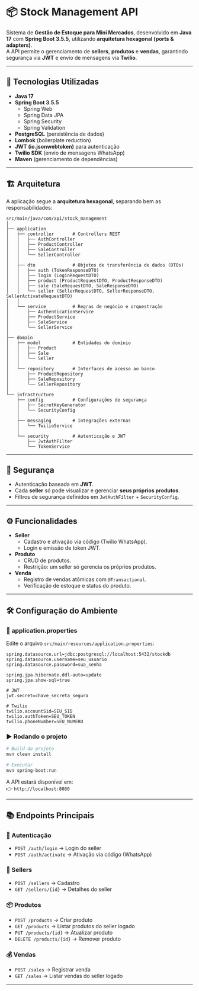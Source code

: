 # 📦 Stock Management API

Sistema de **Gestão de Estoque para Mini Mercados**, desenvolvido em **Java 17** com **Spring Boot 3.5.5**, utilizando **arquitetura hexagonal (ports & adapters)**.  
A API permite o gerenciamento de **sellers**, **produtos** e **vendas**, garantindo segurança via **JWT** e envio de mensagens via **Twilio**.

---

## 🚀 Tecnologias Utilizadas

- **Java 17**
- **Spring Boot 3.5.5**
    - Spring Web
    - Spring Data JPA
    - Spring Security
    - Spring Validation
- **PostgreSQL** (persistência de dados)
- **Lombok** (boilerplate reduction)
- **JWT (io.jsonwebtoken)** para autenticação
- **Twilio SDK** (envio de mensagens WhatsApp)
- **Maven** (gerenciamento de dependências)

---

## 🏗️ Arquitetura

A aplicação segue a **arquitetura hexagonal**, separando bem as responsabilidades:

```
src/main/java/com/api/stock_management
│
├── application
│   ├── controller       # Controllers REST
│   │   ├── AuthController
│   │   ├── ProductController
│   │   ├── SaleController
│   │   └── SellerController
│   │
│   ├── dto              # Objetos de transferência de dados (DTOs)
│   │   ├── auth (TokenResponseDTO)
│   │   ├── login (LoginRequestDTO)
│   │   ├── product (ProductRequestDTO, ProductResponseDTO)
│   │   ├── sale (SaleRequestDTO, SaleResponseDTO)
│   │   └── seller (SellerRequestDTO, SellerResponseDTO, SellerActivateRequestDTO)
│   │
│   └── service          # Regras de negócio e orquestração
│       ├── AuthenticationService
│       ├── ProductService
│       ├── SaleService
│       └── SellerService
│
├── domain
│   ├── model            # Entidades do domínio
│   │   ├── Product
│   │   ├── Sale
│   │   └── Seller
│   │
│   └── repository       # Interfaces de acesso ao banco
│       ├── ProductRepository
│       ├── SaleRepository
│       └── SellerRepository
│
└── infrastructure
    ├── config           # Configurações de segurança
    │   ├── SecretKeyGenerator
    │   └── SecurityConfig
    │
    ├── messaging        # Integrações externas
    │   └── TwilioService
    │
    └── security         # Autenticação e JWT
        ├── JwtAuthFilter
        └── TokenService
```

---

## 🔐 Segurança

- Autenticação baseada em **JWT**.
- Cada **seller** só pode visualizar e gerenciar **seus próprios produtos**.
- Filtros de segurança definidos em `JwtAuthFilter` + `SecurityConfig`.

---

## ⚙️ Funcionalidades

- **Seller**
    - Cadastro e ativação via código (Twilio WhatsApp).
    - Login e emissão de token JWT.
- **Produto**
    - CRUD de produtos.
    - Restrição: um seller só gerencia os próprios produtos.
- **Venda**
    - Registro de vendas atômicas com `@Transactional`.
    - Verificação de estoque e status do produto.

---

## 🛠️ Configuração do Ambiente

### 📑 application.properties
Edite o arquivo `src/main/resources/application.properties`:

```properties
spring.datasource.url=jdbc:postgresql://localhost:5432/stockdb
spring.datasource.username=seu_usuario
spring.datasource.password=sua_senha

spring.jpa.hibernate.ddl-auto=update
spring.jpa.show-sql=true

# JWT
jwt.secret=chave_secreta_segura

# Twilio
twilio.accountSid=SEU_SID
twilio.authToken=SEU_TOKEN
twilio.phoneNumber=SEU_NUMERO
```

### ▶️ Rodando o projeto

```bash
# Build do projeto
mvn clean install

# Executar
mvn spring-boot:run
```

A API estará disponível em:  
👉 `http://localhost:8080`

---

## 📚 Endpoints Principais

### 🔑 Autenticação
- `POST /auth/login` → Login do seller
- `POST /auth/activate` → Ativação via código (WhatsApp)

### 👤 Sellers
- `POST /sellers` → Cadastro
- `GET /sellers/{id}` → Detalhes do seller

### 📦 Produtos
- `POST /products` → Criar produto
- `GET /products` → Listar produtos do seller logado
- `PUT /products/{id}` → Atualizar produto
- `DELETE /products/{id}` → Remover produto

### 💰 Vendas
- `POST /sales` → Registrar venda
- `GET /sales` → Listar vendas do seller logado

---
